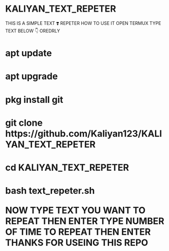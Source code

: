 # KALIYAN_TEXT_REPETER
THIS IS A  SIMPLE TEXT ❣️ REPETER 
HOW TO USE IT 
OPEN TERMUX TYPE TEXT BELOW 👇 OREDRLY
<h1>apt update
<h1>apt upgrade
<h1>pkg install git

<h1>git clone https://github.com/Kaliyan123/KALIYAN_TEXT_REPETER
<h1>cd KALIYAN_TEXT_REPETER
<h1>bash text_repeter.sh
  
NOW TYPE TEXT YOU WANT TO REPEAT THEN ENTER TYPE NUMBER OF TIME TO REPEAT THEN ENTER 
THANKS FOR USEING THIS REPO
